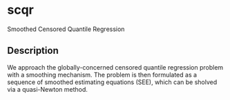 # scqr

Smoothed Censored Quantile Regression

## Description

We approach the globally-concerned censored quantile regression problem with a smoothing mechanism. The problem is then formulated as a sequence of smoothed estimating equations (SEE), which can be sholved via a quasi-Newton method.